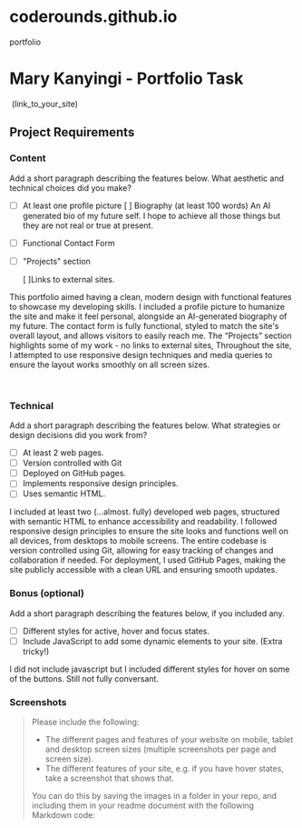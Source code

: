 # coderounds.github.io
portfolio
#  Mary Kanyingi - Portfolio Task
​
(link_to_your_site)
​
## Project Requirements

### Content
 Add a short paragraph describing the features below. What aesthetic and technical choices did you make? 
- [ ] At least one profile picture
[ ] Biography (at least 100 words)
An AI generated bio of my future self. I hope to achieve all those things but they are not real or true at present.
- [ ] Functional Contact Form

- [ ] "Projects" section

  [ ]Links to external sites.

 This portfolio aimed having a clean, modern design with functional features to showcase my developing skills. I included a profile picture to humanize the site and make it feel personal, alongside an AI-generated biography of my future. The contact form is fully functional, styled to match the site's overall layout, and allows visitors to easily reach me. The “Projects” section highlights some of my work - no links to external sites, Throughout the site, I attempted to use responsive design techniques and media queries to ensure the layout works smoothly on all screen sizes.

​
### Technical
 Add a short paragraph describing the features below. What strategies or design decisions did you work from? 
- [ ] At least 2 web pages.
- [ ] Version controlled with Git
- [ ] Deployed on GitHub pages.
- [ ] Implements responsive design principles.
- [ ] Uses semantic HTML.

I included at least two (…almost. fully) developed web pages, structured with semantic HTML to enhance accessibility and readability. I followed responsive design principles to ensure the site looks and functions well on all devices, from desktops to mobile screens. The entire codebase is version controlled using Git, allowing for easy tracking of changes and collaboration if needed. For deployment, I used GitHub Pages, making the site publicly accessible with a clean URL and ensuring smooth updates. 

### Bonus (optional)
 Add a short paragraph describing the features below, if you included any. 
- [ ] Different styles for active, hover and focus states.
- [ ] Include JavaScript to add some dynamic elements to your site. (Extra tricky!)

​I did not include javascript but I included different styles for hover on some of the buttons. Still not fully conversant.

### Screenshots
> Please include the following:
> - The different pages and features of your website on mobile, tablet and desktop screen sizes (multiple screenshots per page and screen size).
> - The different features of your site, e.g. if you have hover states, take a screenshot that shows that.  
> 
> You can do this by saving the images in a folder in your repo, and including them in your readme document with the following Markdown code: 


